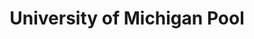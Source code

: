 ---
title: University of Michigan Pool 
image: "assets/img/portfolio/um_pool.JPG"

caption:
  title: 
  thumbnail: "assets/img/portfolio/um_pool.JPG"
---